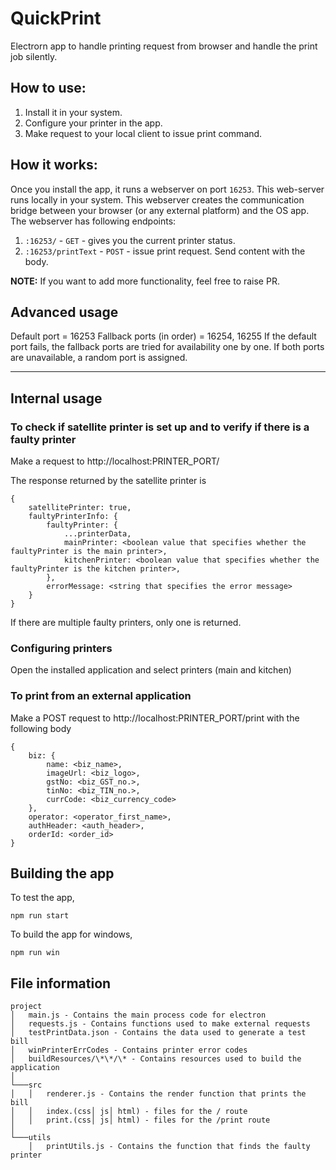 # QuickPrint
Electrorn app to handle printing request from browser and handle the print job silently.

## How to use:  
1) Install it in your system.  
2) Configure your printer in the app.  
3) Make request to your local client to issue print command.  

## How it works:  
Once you install the app, it runs a webserver on port `16253`. This web-server runs locally in your system. This webserver creates the communication bridge between your browser (or any external platform) and the OS app. 
The webserver has following endpoints:  

1) `:16253/` - `GET` - gives you the current printer status.  
2) `:16253/printText` - `POST` - issue print request. Send content with the body.  

**NOTE:**  If you want to add more functionality, feel free to raise PR.

## Advanced usage  
Default port = 16253
Fallback ports (in order) = 16254, 16255
If the default port fails, the fallback ports are tried for availability one by one. If both ports are unavailable, a random port is assigned.



------
## Internal usage
### To check if satellite printer is set up and to verify if there is a faulty printer

Make a request to http://localhost:PRINTER_PORT/

The response returned by the satellite printer is

```
{
	satellitePrinter: true,
	faultyPrinterInfo: {
		faultyPrinter: {
			...printerData,
			mainPrinter: <boolean value that specifies whether the faultyPrinter is the main printer>,
			kitchenPrinter: <boolean value that specifies whether the faultyPrinter is the kitchen printer>,
		},
		errorMessage: <string that specifies the error message>
	}
}
```

If there are multiple faulty printers, only one is returned.

### Configuring printers
Open the installed application and select printers (main and kitchen)

### To print from an external application

Make a POST request to http://localhost:PRINTER_PORT/print with the following body

```
{
	biz: {
		name: <biz_name>,
		imageUrl: <biz_logo>,
		gstNo: <biz_GST_no.>,
		tinNo: <biz_TIN_no.>,
		currCode: <biz_currency_code>
	},
	operator: <operator_first_name>,
	authHeader: <auth_header>,
	orderId: <order_id>
}
```

## Building the app

To test the app,

```
npm run start
```

To build the app for windows,

```
npm run win
```

## File information

```
project
│   main.js - Contains the main process code for electron
│   requests.js - Contains functions used to make external requests
│   testPrintData.json - Contains the data used to generate a test bill
│   winPrinterErrCodes - Contains printer error codes
│   buildResources/\*\*/\* - Contains resources used to build the application
│
└───src
│   │   renderer.js - Contains the render function that prints the bill
│   │   index.(css│ js│ html) - files for the / route
│   │   print.(css│ js│ html) - files for the /print route
│
└───utils
    │   printUtils.js - Contains the function that finds the faulty printer

```
